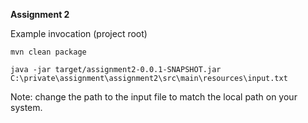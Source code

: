 **Assignment 2**

Example invocation (project root)

`mvn clean package`

`java -jar target/assignment2-0.0.1-SNAPSHOT.jar C:\private\assignment\assignment2\src\main\resources\input.txt`

Note: change the path to the input file to match the local path on your system.
